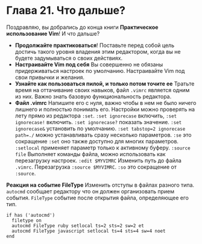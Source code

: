 # Глава 21. Что дальше?
Поздравляю, вы добрались до конца книги __Практическое использование Vim__! И что дальше?
- __Продолжайте практиковаться__!
  Поставьте перед собой цель достичь такого уровня владения этим редактором,
  когда вы не будете задумываться о своих действиях.
- __Настраивайте Vim под себя__
  Вы совершенно не обязаны придерживаться настроек по умолчанию.
  Настраивайте Vim под свои привычки и желания.
- __Узнайте как пользоваться пилой, и только потом точите ее__
  Тратьте время на оттачивание своих навыков, файл `.vimrc` является одним из них.
  Важно знать базовую функциональность редактора.
- __Файл .vimrc__
  Напишите его с нуля, важно чтобы в нем не было ничего лишнего и полностью понимать его.
  Настройки можно проверять на лету прямо из редактора `:set`.
  `:set ignorecase` включить, `:set ignorecase!` включить. `:set ignorecase?` показать значение.
  `:set ignorecase&` установить по умолчанию.
  `:set tabstop=2 ignorecase path=./` можно устанавливать сразу несколько параметров.
  `:se` это сокращение `:set` оно также доступно для многих параметров.
  `:setlocal` применяет параметр только к активному буферу.
  `:source file` Выполняет команды файла, можно использовать как перезагрузку настроек.
  `:edit $MYVIMRC` Изменить путь до файла `.vimrc`. Перезагрузка `:source $MYVIMRC`.
  `:so` это сокращение от `:source`.

__Реакция на событие FileType__
Изменить отступы в файлах разного типа.
`autocmd` сообщает редактору что он должен организовать прием события.
`FileType` событие после открытия файла, определяющее его тип.
```vim
if has ('autocmd')
  filetype on
  autocmd FileType ruby setlocal ts=2 sts=2 sw=2 et
  autocmd FileType javascript setlocal ts=4 sts=4 sw=4 noet
end
```
